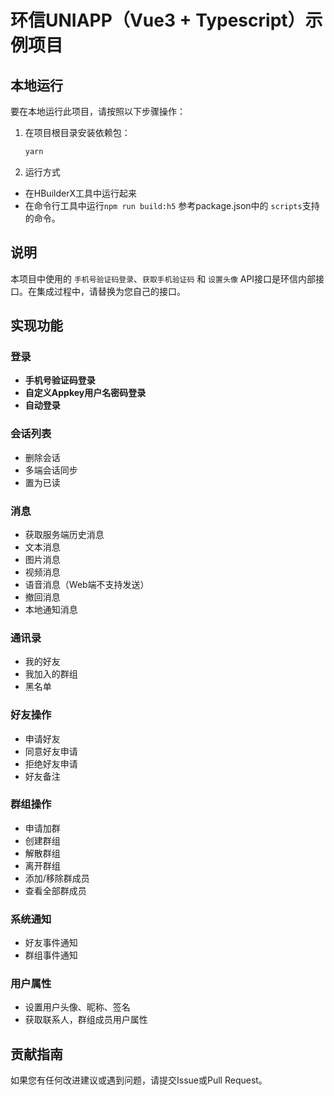 

# 环信UNIAPP（Vue3 + Typescript）示例项目

## 本地运行

要在本地运行此项目，请按照以下步骤操作：

1. 在项目根目录安装依赖包：

    ```bash
    yarn
    ```

2. 运行方式
  - 在HBuilderX工具中运行起来
  - 在命令行工具中运行`npm run build:h5` 参考package.json中的 `scripts`支持的命令。

## 说明

本项目中使用的 `手机号验证码登录`、`获取手机验证码` 和 `设置头像` API接口是环信内部接口。在集成过程中，请替换为您自己的接口。


## 实现功能

### 登录

- **手机号验证码登录**
- **自定义Appkey用户名密码登录**
- **自动登录**

### 会话列表

- 删除会话
- 多端会话同步
- 置为已读

### 消息

- 获取服务端历史消息
- 文本消息
- 图片消息
- 视频消息
- 语音消息（Web端不支持发送）
- 撤回消息
- 本地通知消息
### 通讯录

- 我的好友
- 我加入的群组
- 黑名单

### 好友操作

- 申请好友
- 同意好友申请
- 拒绝好友申请
- 好友备注

### 群组操作

- 申请加群
- 创建群组
- 解散群组
- 离开群组
- 添加/移除群成员
- 查看全部群成员

### 系统通知

- 好友事件通知
- 群组事件通知

### 用户属性

- 设置用户头像、昵称、签名
- 获取联系人，群组成员用户属性

## 贡献指南

如果您有任何改进建议或遇到问题，请提交Issue或Pull Request。
